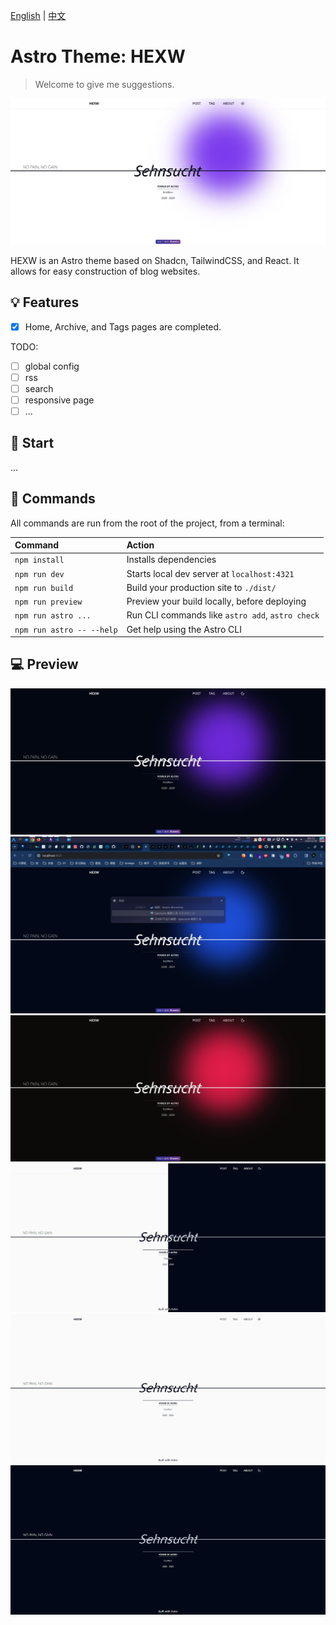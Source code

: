 [English](./README.md) | [中文](./README-zh.md)

# Astro Theme: HEXW

> Welcome to give me suggestions.

![pin](./assets/purple-light.png)

HEXW is an Astro theme based on Shadcn, TailwindCSS, and React. It allows for easy construction of blog websites.

## 💡 Features

- [X]  Home, Archive, and Tags pages are completed.

TODO:

- [ ] global config
- [ ] rss
- [ ] search
- [ ] responsive page
- [ ] ...
  
## 🚀 Start

...

<!-- TODO: 安装指令，更多请查看demo站点 -->

## 🧞 Commands

All commands are run from the root of the project, from a terminal:

| Command                   | Action                                           |
| :------------------------ | :----------------------------------------------- |
| `npm install`             | Installs dependencies                            |
| `npm run dev`             | Starts local dev server at `localhost:4321`      |
| `npm run build`           | Build your production site to `./dist/`          |
| `npm run preview`         | Preview your build locally, before deploying     |
| `npm run astro ...`       | Run CLI commands like `astro add`, `astro check` |
| `npm run astro -- --help` | Get help using the Astro CLI                     |

## 💻 Preview

![purple](./assets/purple-dark.png)
![blue](./assets/blue-dark.png)
![red](./assets/red-dark.png)
![pin](./assets/pin.png)
![light](./assets/light.png)
![dark](./assets/dark.png)

